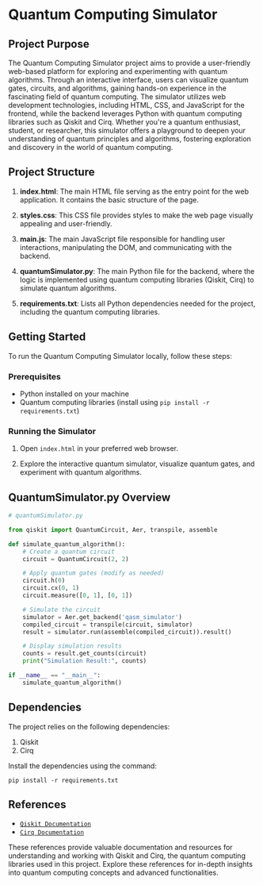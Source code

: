# Quantum Computing Simulator

## Project Purpose
The Quantum Computing Simulator project aims to provide a user-friendly web-based platform for exploring and experimenting with quantum algorithms. 
Through an interactive interface, users can visualize quantum gates, circuits, and algorithms, gaining hands-on experience in the fascinating field of quantum computing. 
The simulator utilizes web development technologies, including HTML, CSS, and JavaScript for the frontend, while the backend leverages Python with quantum computing libraries such as Qiskit and Cirq. 
Whether you're a quantum enthusiast, student, or researcher, this simulator offers a playground to deepen your understanding of quantum principles and algorithms, fostering exploration and discovery in the world of quantum computing.


## Project Structure

1. **index.html**: The main HTML file serving as the entry point for the web application. It contains the basic structure of the page.

2. **styles.css**: This CSS file provides styles to make the web page visually appealing and user-friendly.

3. **main.js**: The main JavaScript file responsible for handling user interactions, manipulating the DOM, and communicating with the backend.

4. **quantumSimulator.py**: The main Python file for the backend, where the logic is implemented using quantum computing libraries (Qiskit, Cirq) to simulate quantum algorithms.

5. **requirements.txt**: Lists all Python dependencies needed for the project, including the quantum computing libraries.

## Getting Started

To run the Quantum Computing Simulator locally, follow these steps:

### Prerequisites

- Python installed on your machine
- Quantum computing libraries (install using `pip install -r requirements.txt`)

### Running the Simulator

1. Open `index.html` in your preferred web browser.

2. Explore the interactive quantum simulator, visualize quantum gates, and experiment with quantum algorithms.

## QuantumSimulator.py Overview

```python
# quantumSimulator.py

from qiskit import QuantumCircuit, Aer, transpile, assemble

def simulate_quantum_algorithm():
    # Create a quantum circuit
    circuit = QuantumCircuit(2, 2)

    # Apply quantum gates (modify as needed)
    circuit.h(0)
    circuit.cx(0, 1)
    circuit.measure([0, 1], [0, 1])

    # Simulate the circuit
    simulator = Aer.get_backend('qasm_simulator')
    compiled_circuit = transpile(circuit, simulator)
    result = simulator.run(assemble(compiled_circuit)).result()

    # Display simulation results
    counts = result.get_counts(circuit)
    print("Simulation Result:", counts)

if __name__ == "__main__":
    simulate_quantum_algorithm()
```
## Dependencies
The project relies on the following dependencies:

1. Qiskit
2. Cirq

Install the dependencies using the command:

```
pip install -r requirements.txt
```
## References

- [`Qiskit Documentation`](https://qiskit.org/documentation/)
- [`Cirq Documentation`](https://quantumai.google/cirq)

These references provide valuable documentation and resources for understanding and working with Qiskit and Cirq, the quantum computing libraries used in this project. Explore these references for in-depth insights into quantum computing concepts and advanced functionalities.





